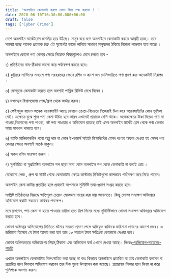 ```yaml
---
title: 'অনলাইনে কেনাকাটা করলে যেসব বিষয় লক্ষ করবেন ! '
date: 2020-06-10T16:30:00.000+06:00
draft: false
tags: ['Cyber Crime']
---
```


দেশে অনলাইন মার্কেটপ্লেস জনপ্রিয় হয়ে উঠছে। মানুষ ঘরে বসে অনলাইনে কেনাকাটা করতে আগ্রহী হচ্ছে। তবে সমস্যা হচ্ছে অনেক প্রতারক চক্র এই সুযোগটা কাজে লাগিয়ে সাধারণ মানুষদের ঠকিয়ে নিজেরা লাভবান হয়ে যাচ্ছে ।

  

অনলাইনে কোনো পণ্য কেনার ক্ষেত্রে নিম্নোক্ত বিষয়গুলোও মেনে চলতে হবে -

১) প্রতিষ্ঠানের নাম-ঠিকানা ভালো করে পর্যবেক্ষণ করতে হবে।

২) কুরিয়ার সার্ভিসের মাধ্যমে পণ্য সরবরাহের ক্ষেত্রে রশিদ ও ক্যাশ অন ডেলিভারিতে পণ্য গ্রহণ করা অনেকটাই নিরাপদ ।

৩) ফেসবুকে কেনাকাটা করতে হলে অবশ্যই পাব্লিক রিভিউ দেখে নিবেন ।

৪) যথাসম্ভব বিশ্বাসযোগ্য পেজ/গ্রুপ থেকে অর্ডার করুন।

৫) ফেইসবুক বাদেও অনেক ওয়েবসাইট আছে যেখানে ক্রেতা-বিক্রেতা নিজেরাই ডিল করে ওয়েবসাইটের কোন ভূমিকা নেই। এক্ষেত্রে বুঝে শুনে পন্য কেনা উচিত হবে কারন এখানেই প্রতারক বেশি থাকে। অনেকক্ষেত্রে টাকা দিয়েও পণ্য না পাওয়া,নিম্নমানের পণ্য পাওয়া, নষ্ট পণ্য পাওয়ার ও অভিযোগ রয়েছে তাই এসব অনলাইন মার্কেট প্লেস থেকে পণ্য কেনার সময় সাবধান থাকতে হবে।

৬) ব্যাক্তি মালিকানাধীন পণ্যে অল্প দাম বা কোন ই-কমার্স সাইটে ডিস্কাউন্টের যেসব পণ্যের অফার দেওয়া হয় সেসব পণ্য কেনার ক্ষেত্রে অবশ্যই সতর্ক থাকুন।

৬) সকল রশিদ সংরক্ষণ করুন ।

৭) সুপরিচিত বা সুপ্রতিষ্ঠিত অনলাইন শপ ছাড়া অন্য কোন অনলাইন শপ থেকে কেনাকাটা না করাই শ্রেয় ।

যেকোনো পেজ , গ্রুপ বা সাইট থেকে কেনাকাটার ক্ষেত্রে কাস্টমার রিভিউগুলো ভালভাবে পর্যবেক্ষণ করে নিতে পারেন।

  

অনলাইন কেনা কাটায় প্রতারিত হলে প্রথমেই আপনাকে সুনির্দিষ্ট তথ্য-প্রমাণ সংগ্রহ করতে হবে।

সংশ্লিষ্ট প্রতিষ্ঠানের বিরুদ্ধে ক্ষতিপূরণ চেয়েও মোকদ্দমা দায়ের করা যায় আদালতে। কিন্তু ভোক্তা সংরক্ষণ অধিদপ্তরে অভিযোগ করাটা সবচেয়ে কার্যকর পদক্ষেপ।

মনে রাখবেন, পণ্য কেনা বা হাতে পাওয়ার তারিখ হতে ত্রিশ দিনের মধ্যে সুনির্দিষ্টভাবে ভোক্তা সংরক্ষণ অধিদপ্তরে অভিযোগ করতে হবে।

  

ভোক্তা অধিদপ্তর অভিযোগের ভিত্তিতে ঘটনার সত্যতা প্রমাণ পেলে অভিযুক্ত ব্যক্তিকে জরিমানা প্রদানের আদেশ দেবে। এ জরিমানা হিসেবে যে টাকা আদায় করা হবে তার ২৫ শতাংশ টাকা ক্ষতিগ্রস্ত ভোক্তাকে দেওয়া হবে।

  

ভোক্তা অধিদফতরে অভিযোগের নিয়ম,ঠিকানা এবং অভিযোগ ফর্ম এখানে দেওয়া আছে। লিংকঃ[\-অভিযোগ-দায়েরের-পদ্ধতি](https://dncrp.portal.gov.bd/site/page/2e1c613d-e162-436c-b024-a0468fee2b6e/-%E0%A6%85%E0%A6%AD%E0%A6%BF%E0%A6%AF%E0%A7%8B%E0%A6%97-%E0%A6%A6%E0%A6%BE%E0%A7%9F%E0%A7%87%E0%A6%B0%E0%A7%87%E0%A6%B0-%E0%A6%AA%E0%A6%A6%E0%A7%8D%E0%A6%A7%E0%A6%A4%E0%A6%BF)  
  

এখানে অনলাইনে কেনাকাটায় নিরুৎসাহিত করা হচ্ছে না বরং কিভাবে অনলাইনে প্রতারিত না হয়ে কেনাকাটা করবেন বা প্রতারিত হলে কিভাবে অভিযোগ করবেন তার দিক গুলো উপস্থাপন করা হয়েছে। প্রতারণার শিকার হলে বিলম্ব না করে পুলিশকে অবগত করুন।